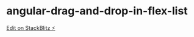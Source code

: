 # angular-drag-and-drop-in-flex-list

[Edit on StackBlitz ⚡️](https://stackblitz.com/edit/angular-drag-and-drop-in-flex-list)